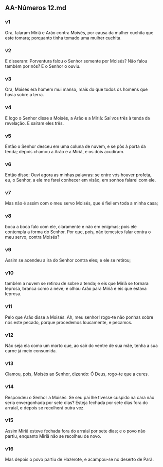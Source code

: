 ## AA-Números 12.md
### v1
 Ora, falaram Miriã e Arão contra Moisés, por causa da mulher cuchita que este tomara; porquanto tinha tomado uma mulher cuchita.
### v2
 E disseram: Porventura falou o Senhor somente por Moisés? Não falou também por nós? E o Senhor o ouviu.
### v3
 Ora, Moisés era homem mui manso, mais do que todos os homens que havia sobre a terra.
### v4
 E logo o Senhor disse a Moisés, a Arão e a Miriã: Saí vos três à tenda da revelação. E saíram eles três.
### v5
 Então o Senhor desceu em uma coluna de nuvem, e se pôs à porta da tenda; depois chamou a Arão e a Miriã, e os dois acudiram.
### v6
 Então disse: Ouvi agora as minhas palavras: se entre vós houver profeta, eu, o Senhor, a ele me farei conhecer em visão, em sonhos falarei com ele.
### v7
 Mas não é assim com o meu servo Moisés, que é fiel em toda a minha casa;
### v8
 boca a boca falo com ele, claramente e não em enigmas; pois ele contempla a forma do Senhor. Por que, pois, não temestes falar contra o meu servo, contra Moisés?
### v9
 Assim se acendeu a ira do Senhor contra eles; e ele se retirou;
### v10
 também a nuvem se retirou de sobre a tenda; e eis que Miriã se tornara leprosa, branca como a neve; e olhou Arão para Miriã e eis que estava leprosa.
### v11
 Pelo que Arão disse a Moisés: Ah, meu senhor! rogo-te não ponhas sobre nós este pecado, porque procedemos loucamente, e pecamos.
### v12
 Não seja ela como um morto que, ao sair do ventre de sua mãe, tenha a sua carne já meio consumida.
### v13
 Clamou, pois, Moisés ao Senhor, dizendo: Ó Deus, rogo-te que a cures.
### v14
 Respondeu o Senhor a Moisés: Se seu pai lhe tivesse cuspido na cara não seria envergonhada por sete dias? Esteja fechada por sete dias fora do arraial, e depois se recolherá outra vez.
### v15
 Assim Miriã esteve fechada fora do arraial por sete dias; e o povo não partiu, enquanto Miriã não se recolheu de novo.
### v16
 Mas depois o povo partiu de Hazerote, e acampou-se no deserto de Parã.
